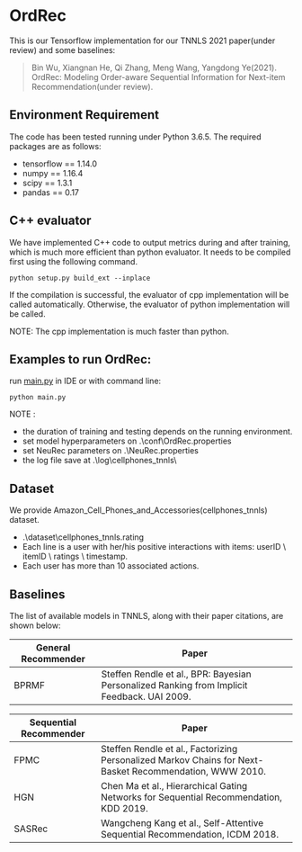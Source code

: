 # OrdRec
This is our Tensorflow implementation for our TNNLS 2021 paper(under review) and some baselines:

>Bin Wu, Xiangnan He, Qi Zhang, Meng Wang, Yangdong Ye(2021). OrdRec: Modeling Order-aware Sequential Information for Next-item Recommendation(under review).

## Environment Requirement
The code has been tested running under Python 3.6.5. The required packages are as follows:
* tensorflow == 1.14.0
* numpy == 1.16.4
* scipy == 1.3.1
* pandas == 0.17

## C++ evaluator
We have implemented C++ code to output metrics during and after training, which is much more efficient than python evaluator. It needs to be compiled first using the following command. 
```
python setup.py build_ext --inplace
```
If the compilation is successful, the evaluator of cpp implementation will be called automatically.
Otherwise, the evaluator of python implementation will be called.

NOTE: The cpp implementation is much faster than python.

## Examples to run OrdRec:
run [main.py](./main.py) in IDE or with command line:
```
python main.py
```

NOTE :  
 * the duration of training and testing depends on the running environment.
 * set model hyperparameters on .\conf\OrdRec.properties
 * set NeuRec parameters on .\NeuRec.properties       
 * the log file save at .\log\cellphones_tnnls\

## Dataset
We provide Amazon_Cell_Phones_and_Accessories(cellphones_tnnls) dataset.
  * .\dataset\cellphones_tnnls.rating
  * Each line is a user with her/his positive interactions with items: userID \ itemID \ ratings \ timestamp.
  * Each user has more than 10 associated actions.

## Baselines
The list of available models in TNNLS, along with their paper citations, are shown below:

| General Recommender | Paper                                                                                                         |
|---------------------|---------------------------------------------------------------------------------------------------------------|
| BPRMF               | Steffen Rendle et al., BPR: Bayesian Personalized Ranking from Implicit Feedback. UAI 2009.                   |

| Sequential Recommender | Paper                                                                                                      |
|------------------------|------------------------------------------------------------------------------------------------------------|
| FPMC                   | Steffen Rendle et al., Factorizing Personalized Markov Chains for Next-Basket Recommendation, WWW 2010.    |
| HGN                    | Chen Ma et al., Hierarchical Gating Networks for Sequential Recommendation, KDD 2019.                      |
| SASRec                 | Wangcheng Kang et al., Self-Attentive Sequential Recommendation, ICDM 2018.                                |
